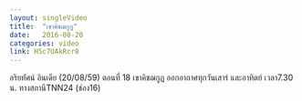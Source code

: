 ```yaml
---
layout: singleVideo
title:  "เขาคิชฌกูฏ"
date:   2016-08-20
categories: video
link: H5c7UAkRcr8
---
```


อริยทัศน์ อินเดีย (20/08/59) ตอนที่ 18
เขาคิชฌกูฏ
ออกอากาศทุกวันเสาร์ และอาทิตย์ เวลา7.30 น. ทางสถานีTNN24 (ช่อง16)